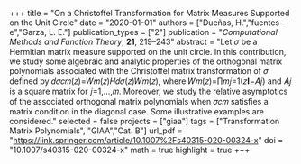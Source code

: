 +++
title = "On a Christoffel Transformation for Matrix Measures Supported on the Unit Circle"
date = "2020-01-01"
authors = ["Dueñas, H.","fuentes-e","Garza, L. E."]
publication_types = ["2"]
publication = "*Computational Methods and Function Theory*, **21**, 219–243"
abstract = "Let 𝜎 be a Hermitian matrix measure supported on the unit circle. In this contribution, we study some algebraic and analytic properties of the orthogonal matrix polynomials associated with the Christoffel matrix transformation of 𝜎 defined by 𝑑𝜎𝑐𝑚(𝑧)=𝑊𝑚(𝑧)𝐻𝑑𝜎(𝑧)𝑊𝑚(𝑧), where 𝑊𝑚(𝑧)=∏𝑚𝑗=1(𝑧𝐈−𝐴𝑗) and 𝐴𝑗 is a square matrix for 𝑗=1,…,𝑚. Moreover, we study the relative asymptotics of the associated orthogonal matrix polynomials when 𝜎𝑐𝑚 satisfies a matrix condition in the diagonal case. Some illustrative examples are considered."
selected = false
projects = ["giaa"]
tags = ["Transformation Matrix Polynomials", "GIAA","Cat. B"]
url_pdf = "https://link.springer.com/article/10.1007%2Fs40315-020-00324-x"
doi = "10.1007/s40315-020-00324-x"
math = true
highlight = true
+++
